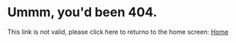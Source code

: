 # Ummm, you'd been 404.
This link is not valid, please click here to returno to the home screen:
[Home](https://scos.ml)
